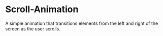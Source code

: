 # Scroll-Animation
A simple animation that transitions elements from the left and right of the screen as the user scrolls.
